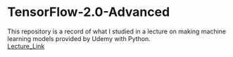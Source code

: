 # TensorFlow-2.0-Advanced


This repository is a record of what I studied in a lecture on making machine learning models provided by Udemy with Python.
<br>
[Lecture_Link]

[Lecture_Link]: https://www.udemy.com/course/tensorflow-2-practical-advanced/

